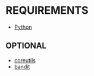 # REQUIREMENTS

* [Python](http://python.org/)

## OPTIONAL

* [coreutils](https://www.gnu.org/software/coreutils/coreutils.html)
* [bandit](https://wiki.openstack.org/wiki/Security/Projects/Bandit)
